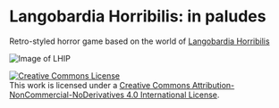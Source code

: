 # Langobardia Horribilis: in paludes

Retro-styled horror game based on the world of [Langobardia Horribilis](https://www.langobardiahorribilis.com/)

![Image of LHIP](https://2.bp.blogspot.com/-E75VJpl0koQ/XqdG_Ls2PdI/AAAAAAAAA7Y/MXJfCR68Wa8vsZFaDkqlCTYgrlWmYSYXgCLcBGAsYHQ/s400/giftest.gif)

<a rel="license" href="http://creativecommons.org/licenses/by-nc-nd/4.0/"><img alt="Creative Commons License" style="border-width:0" src="https://i.creativecommons.org/l/by-nc-nd/4.0/88x31.png" /></a><br />This work is licensed under a <a rel="license" href="http://creativecommons.org/licenses/by-nc-nd/4.0/">Creative Commons Attribution-NonCommercial-NoDerivatives 4.0 International License</a>.
